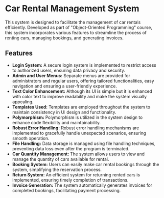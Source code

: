 # Car Rental Management System

This system is designed to facilitate the management of car rentals efficiently. Developed as part of "Object-Oriented Programming" course, this system incorporates various features to streamline the process of renting cars, managing bookings, and generating invoices.

## Features

- **Login System:** A secure login system is implemented to restrict access to authorized users, ensuring data privacy and security.
- **Admin and User Menus:** Separate menus are provided for administrators and regular users, offering tailored functionalities, easy navigation and ensuring a user-friendly experience.
- **Text Color Enhancement:** Although its UI is simple but it is enhanced with color text to improve readability and make the system visually appealing.
- **Templates Used:** Templates are employed throughout the system to maintain consistency in UI design and functionality.
- **Polymorphism:** Polymorphism is utilized in the system design to enhance code flexibility and maintainability.
- **Robust Error Handling:** Robust error handling mechanisms are implemented to gracefully handle unexpected scenarios, ensuring smooth operation.
- **File Handling:** Data storage is managed using file handling techniques, preventing data loss even after the program is terminated.
- **Car Quantity Management:** The system allows users to view and manage the quantity of cars available for rental.
- **Booking System:** Users can easily make car rental bookings through the system, simplifying the reservation process.
- **Return System:** An efficient system for returning rented cars is implemented, ensuring timely completion of transactions.
- **Invoice Generation:** The system automatically generates invoices for completed bookings, facilitating payment processing.
